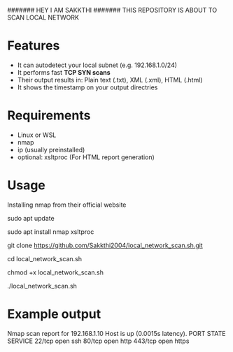 ####### HEY I AM SAKKTHI #######
THIS REPOSITORY IS ABOUT TO SCAN LOCAL NETWORK

# Features
 * It can autodetect your local subnet (e.g. 192.168.1.0/24)
 * It performs fast **TCP SYN scans**
 * Their output results in:
     Plain text (.txt),
     XML (.xml),
     HTML (.html)
 * It shows the timestamp on your output directries 

# Requirements
 * Linux or WSL
 * nmap
 * ip (usually preinstalled)
 * optional: xsltproc (For HTML report generation)

# Usage
Installing nmap from their official website

sudo apt update 

sudo apt install nmap xsltproc

git clone https://github.com/Sakkthi2004/local_network_scan.sh.git

cd local_network_scan.sh

chmod +x local_network_scan.sh

./local_network_scan.sh

# Example output 

Nmap scan report for 192.168.1.10
Host is up (0.0015s latency).
PORT     STATE SERVICE
22/tcp   open  ssh
80/tcp   open  http
443/tcp  open  https
